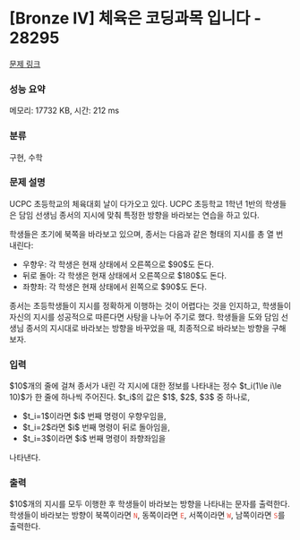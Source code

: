 # [Bronze IV] 체육은 코딩과목 입니다 - 28295 

[문제 링크](https://www.acmicpc.net/problem/28295) 

### 성능 요약

메모리: 17732 KB, 시간: 212 ms

### 분류

구현, 수학

### 문제 설명

<p>UCPC 초등학교의 체육대회 날이 다가오고 있다. UCPC 초등학교 1학년 1반의 학생들은 담임 선생님 종서의 지시에 맞춰 특정한 방향을 바라보는 연습을 하고 있다.</p>

<p>학생들은 초기에 북쪽을 바라보고 있으며, 종서는 다음과 같은 형태의 지시를 총 열 번 내린다:</p>

<ul>
	<li>우향우: 각 학생은 현재 상태에서 오른쪽으로 $90$도 돈다.</li>
	<li>뒤로 돌아: 각 학생은 현재 상태에서 오른쪽으로 $180$도 돈다.</li>
	<li>좌향좌: 각 학생은 현재 상태에서 왼쪽으로 $90$도 돈다.</li>
</ul>

<p>종서는 초등학생들이 지시를 정확하게 이행하는 것이 어렵다는 것을 인지하고, 학생들이 자신의 지시를 성공적으로 따른다면 사탕을 나누어 주기로 했다. 학생들을 도와 담임 선생님 종서의 지시대로 바라보는 방향을 바꾸었을 때, 최종적으로 바라보는 방향을 구해보자.</p>

### 입력 

 <p>$10$개의 줄에 걸쳐 종서가 내린 각 지시에 대한 정보를 나타내는 정수 $t_i(1\le i\le 10)$가 한 줄에 하나씩 주어진다. $t_i$의 값은 $1$, $2$, $3$ 중 하나로,</p>

<ul>
	<li>$t_i=1$이라면 $i$ 번째 명령이 우향우임을,</li>
	<li>$t_i=2$라면 $i$ 번째 명령이 뒤로 돌아임을,</li>
	<li>$t_i=3$이라면 $i$ 번째 명령이 좌향좌임을</li>
</ul>

<p>나타낸다.</p>

### 출력 

 <p>$10$개의 지시를 모두 이행한 후 학생들이 바라보는 방향을 나타내는 문자를 출력한다. 학생들이 바라보는 방향이 북쪽이라면 <span style="color:#e74c3c;"><code>N</code></span>, 동쪽이라면 <span style="color:#e74c3c;"><code>E</code></span>, 서쪽이라면 <span style="color:#e74c3c;"><code>W</code></span>, 남쪽이라면 <span style="color:#e74c3c;"><code>S</code></span>를 출력한다.</p>

